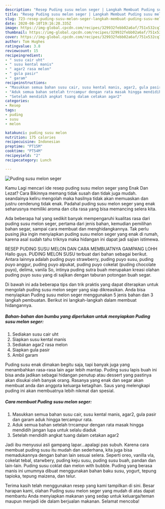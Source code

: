 ```yaml
---
description: "Resep Puding susu melon seger | Langkah Membuat Puding susu melon seger Yang Bisa Manjain Lidah"
title: "Resep Puding susu melon seger | Langkah Membuat Puding susu melon seger Yang Bisa Manjain Lidah"
slug: 723-resep-puding-susu-melon-seger-langkah-membuat-puding-susu-melon-seger-yang-bisa-manjain-lidah
date: 2020-08-10T19:16:20.335Z
image: https://img-global.cpcdn.com/recipes/329932febb02a6af/751x532cq70/puding-susu-melon-seger-foto-resep-utama.jpg
thumbnail: https://img-global.cpcdn.com/recipes/329932febb02a6af/751x532cq70/puding-susu-melon-seger-foto-resep-utama.jpg
cover: https://img-global.cpcdn.com/recipes/329932febb02a6af/751x532cq70/puding-susu-melon-seger-foto-resep-utama.jpg
author: Tom Hughes
ratingvalue: 3.8
reviewcount: 15
recipeingredient:
- " susu cair uht"
- " susu kental manis"
- " agar2 rasa melon"
- " gula pasir"
- " garam"
recipeinstructions:
- "Masukkan semua bahan susu cair, susu kental manis, agar2, gula pasir dan garam aduk hingga tercampur rata."
- "Aduk semua bahan setelah trrcampur dengan rata masak hingga mendidih jangan lupa untuk selalu diaduk"
- "Setelah mendidih angkat tuang dalam cetakan agar2"
categories:
- Resep
tags:
- puding
- susu
- melon

katakunci: puding susu melon 
nutrition: 175 calories
recipecuisine: Indonesian
preptime: "PT15M"
cooktime: "PT54M"
recipeyield: "2"
recipecategory: Lunch

---
```



![Puding susu melon seger](https://img-global.cpcdn.com/recipes/329932febb02a6af/751x532cq70/puding-susu-melon-seger-foto-resep-utama.jpg)

Kamu Lagi mencari ide resep puding susu melon seger yang Enak Dan Lezat? Cara Bikinnya memang tidak susah dan tidak juga mudah. seandainya keliru mengolah maka hasilnya tidak akan memuaskan dan justru cenderung tidak enak. Padahal puding susu melon seger yang enak seharusnya memiliki aroma dan cita rasa yang bisa memancing selera kita.

Ada beberapa hal yang sedikit banyak mempengaruhi kualitas rasa dari puding susu melon seger, pertama dari jenis bahan, kemudian pemilihan bahan segar, sampai cara membuat dan menghidangkannya. Tak perlu pusing jika ingin menyiapkan puding susu melon seger yang enak di rumah, karena asal sudah tahu triknya maka hidangan ini dapat jadi sajian istimewa.

RESEP PUDING SUSU MELON DAN CARA MEMBUATNYA GAMPANG LOHH Hallo guys. PUDING MELON SUSU terbuat dari bahan sebagai berikut. Antara lainnya adalah puding puyo strawberry, puding puyo susu, puding puyo anggur, puding puyo alpukat, puding puyo cokelat (puding chocolate puyo), delima, vanila So, intinya puding sutra buah merupakan kreasi olahan puding puyo susu yang di sajikan dengan taburan potongan buah segar.


Di bawah ini ada beberapa tips dan trik praktis yang dapat diterapkan untuk mengolah puding susu melon seger yang siap dikreasikan. Anda bisa menyiapkan Puding susu melon seger menggunakan 5 jenis bahan dan 3 langkah pembuatan. Berikut ini langkah-langkah dalam membuat hidangannya.

<!--inarticleads1-->

##### Bahan-bahan dan bumbu yang diperlukan untuk menyiapkan Puding susu melon seger:

1. Sediakan  susu cair uht
1. Siapkan  susu kental manis
1. Sediakan  agar2 rasa melon
1. Siapkan  gula pasir
1. Ambil  garam


Puding susu enak dimakan begitu saja, tapi banyak juga yang menambahkan rasa-rasa lain agar lebih mantap. Puding susu lapis buah ini bisa anda jadikan sebagai hidangan penutup atau dessert yang pastinya akan disukai oleh banyak orang. Rasanya yang enak dan segar akan membuat anda dan anggota keluarga ketagihan. Saus yang melengkapi puding ini akan membuatnya lebih nikmat dan spesial. 

<!--inarticleads2-->

##### Cara membuat Puding susu melon seger:

1. Masukkan semua bahan susu cair, susu kental manis, agar2, gula pasir dan garam aduk hingga tercampur rata.
1. Aduk semua bahan setelah trrcampur dengan rata masak hingga mendidih jangan lupa untuk selalu diaduk
1. Setelah mendidih angkat tuang dalam cetakan agar2


Jadi ibu menyusui asli gampang lapar…apalagi pas subuh. Karena cara membuat puding susu itu mudah dan sederhana, kita juga bisa memadukannya dengan bahan lain sesuai selera. Seperti oreo, vanilla vla, cokelat tebal, starwbery, puding keju susu, puding susu buah, pandan dan lain-lain. Puding susu coklat dan melon with bubble. Puding yang berasa manis ini umumnya dibuat menggunakan bahan baku susu, yogurt, tepung tapioka, tepung maizena, dan telur. 

Terima kasih telah menggunakan resep yang kami tampilkan di sini. Besar harapan kami, olahan Puding susu melon seger yang mudah di atas dapat membantu Anda menyiapkan makanan yang sedap untuk keluarga/teman maupun menjadi ide dalam berjualan makanan. Selamat mencoba!
